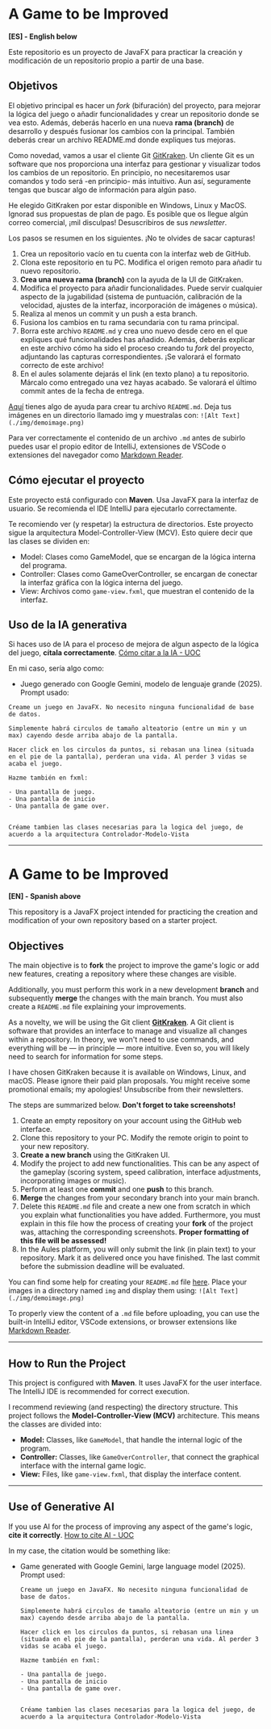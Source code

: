 # A Game to be Improved
**[ES] - English below**

Este repositorio es un proyecto de JavaFX para practicar la creación y modificación de un repositorio propio a partir de una base.

## Objetivos

El objetivo principal es hacer un _fork_ (bifuración) del proyecto, para mejorar la lógica del juego o añadir funcionalidades y crear un repositorio donde se vea esto.
Además, deberás hacerlo en una nueva **rama (branch)** de desarrollo y después fusionar los cambios con la principal. También deberás crear un archivo README.md donde expliques tus mejoras.

Como novedad, vamos a usar el cliente Git [GitKraken](https://www.gitkraken.com/). Un cliente Git es un software que nos proporciona una interfaz para gestionar y visualizar todos los cambios de un repositorio. En principio, no necesitaremos usar comandos y todo será -en principio- más intuitivo. Aun así, seguramente tengas que buscar algo de información para algún paso.

He elegido GitKraken por estar disponible en Windows, Linux y MacOS. Ignorad sus propuestas de plan de pago. Es posible que os llegue algún correo comercial, ¡mil disculpas! Desuscribiros de sus _newsletter_.

Los pasos se resumen en los siguientes. ¡No te olvides de sacar capturas!

1. Crea un repositorio vacío en tu cuenta con la interfaz web de GitHub.
2. Clona este repositorio en tu PC. Modifica el origen remoto para añadir tu nuevo repositorio.
3. **Crea una nueva rama (branch)** con la ayuda de la UI de GitKraken.
4. Modifica el proyecto para añadir funcionalidades. Puede servir cualquier aspecto de la jugabilidad (sistema de puntuación, calibración de la velocidad, ajustes de la interfaz, incorporación de imágenes o música).
5. Realiza al menos un commit y un push a esta branch.
6. Fusiona los cambios en tu rama secundaria con tu rama principal.
7. Borra este archivo `README.md` y crea uno nuevo desde cero en el que expliques qué funcionalidades has añadido. Además, deberás explicar en este archivo cómo ha sido el proceso creando tu _fork_ del proyecto, adjuntando las capturas correspondientes. ¡Se valorará el formato correcto de este archivo!
8. En el aules solamente dejarás el link (en texto plano) a tu repositorio. Márcalo como entregado una vez hayas acabado. Se valorará el último commit antes de la fecha de entrega.

[Aquí](https://github.com/alvaro-ruizg/LearnGit/blob/main/MarkDownFormatExample.md) tienes algo de ayuda para crear tu archivo `README.md`. Deja tus imágenes en un directorio llamado img y muestralas con:
```![Alt Text](./img/demoimage.png)```

Para ver correctamente el contenido de un archivo `.md` antes de subirlo puedes usar el propio editor de IntelliJ, extensiones de VSCode o extensiones del navegador como [Markdown Reader](https://chromewebstore.google.com/detail/markdown-reader/medapdbncneneejhbgcjceippjlfkmkg?pli=1).

## Cómo ejecutar el proyecto

Este proyecto está configurado con **Maven**. Usa JavaFX para la interfaz de usuario. Se recomienda el IDE IntelliJ para ejecutarlo correctamente.

Te recomiendo ver (y respetar) la estructura de directorios. Este proyecto sigue la arquitectura Model-Controller-View (MCV). Esto quiere decir que las clases se dividen en:
- Model: Clases como GameModel, que se encargan de la lógica interna del programa.
- Controller: Clases como GameOverController, se encargan de conectar la interfaz gráfica con la lógica interna del juego.
- View: Archivos como `game-view.fxml`, que muestran el contenido de la interfaz.

## Uso de la IA generativa

Si haces uso de IA para el proceso de mejora de algun aspecto de la lógica del juego, **cítala correctamente**. [Cómo citar a la IA - UOC](https://openaccess.uoc.edu/server/api/core/bitstreams/2ef41918-449d-4033-a6c7-1f04dad489dd/content)

En mi caso, sería algo como:

- Juego generado con Google Gemini, modelo de lenguaje grande (2025). Prompt usado:

```
Creame un juego en JavaFX. No necesito ninguna funcionalidad de base de datos.

Simplemente habrá circulos de tamaño alteatorio (entre un min y un max) cayendo desde arriba abajo de la pantalla.

Hacer click en los circulos da puntos, si rebasan una linea (situada en el pie de la pantalla), perderan una vida. Al perder 3 vidas se acaba el juego.

Hazme también en fxml:

- Una pantalla de juego.
- Una pantalla de inicio
- Una pantalla de game over.


Créame tambien las clases necesarias para la logica del juego, de acuerdo a la arquitectura Controlador-Modelo-Vista
```

-----

# A Game to be Improved
**[EN] - Spanish above**

This repository is a JavaFX project intended for practicing the creation and modification of your own repository based on a starter project.



## Objectives

The main objective is to **fork** the project to improve the game's logic or add new features, creating a repository where these changes are visible.

Additionally, you must perform this work in a new development **branch** and subsequently **merge** the changes with the main branch. You must also create a `README.md` file explaining your improvements.

As a novelty, we will be using the Git client **[GitKraken](https://www.gitkraken.com/)**. A Git client is software that provides an interface to manage and visualize all changes within a repository. In theory, we won't need to use commands, and everything will be — in principle — more intuitive. Even so, you will likely need to search for information for some steps.

I have chosen GitKraken because it is available on Windows, Linux, and macOS. Please ignore their paid plan proposals. You might receive some promotional emails; my apologies\! Unsubscribe from their newsletters.

The steps are summarized below. **Don't forget to take screenshots\!**

1.  Create an empty repository on your account using the GitHub web interface.
2.  Clone this repository to your PC. Modify the remote origin to point to your new repository.
3.  **Create a new branch** using the GitKraken UI.
4.  Modify the project to add new functionalities. This can be any aspect of the gameplay (scoring system, speed calibration, interface adjustments, incorporating images or music).
5.  Perform at least one **commit** and one **push** to this branch.
6.  **Merge** the changes from your secondary branch into your main branch.
7.  Delete this `README.md` file and create a new one from scratch in which you explain what functionalities you have added. Furthermore, you must explain in this file how the process of creating your **fork** of the project was, attaching the corresponding screenshots. **Proper formatting of this file will be assessed\!**
8.  In the Aules platform, you will only submit the link (in plain text) to your repository. Mark it as delivered once you have finished. The last commit before the submission deadline will be evaluated.

You can find some help for creating your `README.md` file [here](https://github.com/alvaro-ruizg/LearnGit/blob/main/MarkDownFormatExample.md). Place your images in a directory named `img` and display them using:
`![Alt Text](./img/demoimage.png)`

To properly view the content of a `.md` file before uploading, you can use the built-in IntelliJ editor, VSCode extensions, or browser extensions like [Markdown Reader](https://chromewebstore.google.com/detail/markdown-reader/medapdbncneneejhbgcjceippjlfkmkg?pli=1).

-----

## How to Run the Project

This project is configured with **Maven**. It uses JavaFX for the user interface. The IntelliJ IDE is recommended for correct execution.

I recommend reviewing (and respecting) the directory structure. This project follows the **Model-Controller-View (MCV)** architecture. This means the classes are divided into:

  * **Model:** Classes, like `GameModel`, that handle the internal logic of the program.
  * **Controller:** Classes, like `GameOverController`, that connect the graphical interface with the internal game logic.
  * **View:** Files, like `game-view.fxml`, that display the interface content.

-----

## Use of Generative AI

If you use AI for the process of improving any aspect of the game's logic, **cite it correctly**. [How to cite AI - UOC](https://openaccess.uoc.edu/server/api/core/bitstreams/2ef41918-449d-4033-a6c7-1f04dad489dd/content)

In my case, the citation would be something like:

  * Game generated with Google Gemini, large language model (2025). Prompt used:

    ```
    Creame un juego en JavaFX. No necesito ninguna funcionalidad de base de datos.

    Simplemente habrá circulos de tamaño alteatorio (entre un min y un max) cayendo desde arriba abajo de la pantalla.

    Hacer click en los circulos da puntos, si rebasan una linea (situada en el pie de la pantalla), perderan una vida. Al perder 3 vidas se acaba el juego.

    Hazme también en fxml:

    - Una pantalla de juego.
    - Una pantalla de inicio
    - Una pantalla de game over.


    Créame tambien las clases necesarias para la logica del juego, de acuerdo a la arquitectura Controlador-Modelo-Vista
    ```